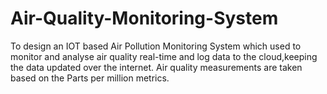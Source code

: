 # Air-Quality-Monitoring-System

To design an IOT based Air Pollution Monitoring System which used to monitor and analyse air quality real-time and log data 
to the cloud,keeping the data updated over the internet. Air quality measurements are taken based on the Parts per million metrics. 



